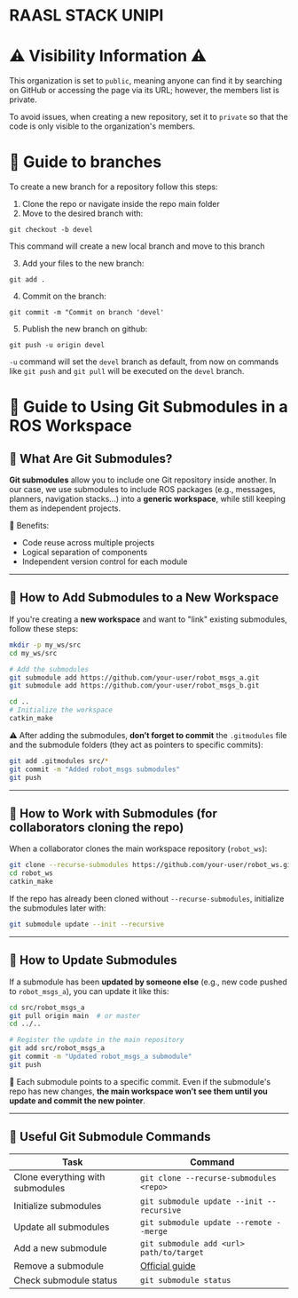 # RAASL STACK UNIPI

# ⚠️ Visibility Information ⚠️ 

This organization is set to `public`, meaning anyone can find it by searching on GitHub or accessing the page via its URL; however, the members list is private.

To avoid issues, when creating a new repository, set it to `private` so that the code is only visible to the organization's members.

# 📁 Guide to branches

To create a new branch for a repository follow this steps:
1. Clone the repo or navigate inside the repo main folder
2. Move to the desired branch with:
```
git checkout -b devel
```
This command will create a new local branch and move to this branch

3. Add your files to the new branch:
```
git add .
```
4. Commit on the branch:
```
git commit -m "Commit on branch 'devel'
```
5. Publish the new branch on github:
 ```
 git push -u origin devel
 ```
`-u` command will set the `devel` branch as default, from now on commands like `git push` and `git pull` will be executed on the `devel` branch.

# 📁 Guide to Using Git Submodules in a ROS Workspace

## 🔹 What Are Git Submodules?

**Git submodules** allow you to include one Git repository inside another. In our case, we use submodules to include ROS packages (e.g., messages, planners, navigation stacks...) into a **generic workspace**, while still keeping them as independent projects.

🔧 Benefits:
- Code reuse across multiple projects
- Logical separation of components
- Independent version control for each module

---

## 🔹 How to Add Submodules to a New Workspace

If you're creating a **new workspace** and want to "link" existing submodules, follow these steps:

```bash
mkdir -p my_ws/src
cd my_ws/src

# Add the submodules
git submodule add https://github.com/your-user/robot_msgs_a.git
git submodule add https://github.com/your-user/robot_msgs_b.git

cd ..
# Initialize the workspace
catkin_make
```

⚠️ After adding the submodules, **don’t forget to commit** the `.gitmodules` file and the submodule folders (they act as pointers to specific commits):

```bash
git add .gitmodules src/*
git commit -m "Added robot_msgs submodules"
git push
```

---

## 🔹 How to Work with Submodules (for collaborators cloning the repo)

When a collaborator clones the main workspace repository (`robot_ws`):

```bash
git clone --recurse-submodules https://github.com/your-user/robot_ws.git
cd robot_ws
catkin_make
```

If the repo has already been cloned without `--recurse-submodules`, initialize the submodules later with:

```bash
git submodule update --init --recursive
```

---

## 🔄 How to Update Submodules

If a submodule has been **updated by someone else** (e.g., new code pushed to `robot_msgs_a`), you can update it like this:

```bash
cd src/robot_msgs_a
git pull origin main  # or master
cd ../..

# Register the update in the main repository
git add src/robot_msgs_a
git commit -m "Updated robot_msgs_a submodule"
git push
```

🧠 Each submodule points to a specific commit. Even if the submodule's repo has new changes, **the main workspace won’t see them until you update and commit the new pointer**.

---

## 🔁 Useful Git Submodule Commands

| Task                            | Command                                                       |
|---------------------------------|---------------------------------------------------------------|
| Clone everything with submodules | `git clone --recurse-submodules <repo>`                      |
| Initialize submodules            | `git submodule update --init --recursive`                    |
| Update all submodules            | `git submodule update --remote --merge`                      |
| Add a new submodule              | `git submodule add <url> path/to/target`                     |
| Remove a submodule               | [Official guide](https://git-scm.com/book/en/v2/Git-Tools-Submodules#_removing_submodules) |
| Check submodule status           | `git submodule status`                                       |
